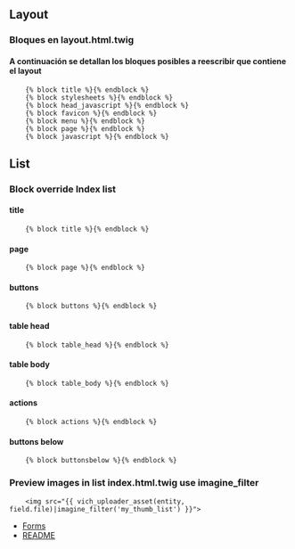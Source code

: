 ## Layout
### Bloques en layout.html.twig
#### A continuación se detallan los bloques posibles a reescribir que contiene el layout
```twig
    {% block title %}{% endblock %}
    {% block stylesheets %}{% endblock %}
    {% block head_javascript %}{% endblock %}
    {% block favicon %}{% endblock %}
    {% block menu %}{% endblock %}
    {% block page %}{% endblock %}
    {% block javascript %}{% endblock %}
```

## List
### Block override Index list
#### title
```twig
    {% block title %}{% endblock %}
```
#### page
```twig
    {% block page %}{% endblock %}
```
#### buttons
```twig
    {% block buttons %}{% endblock %}
```
#### table head
```twig
    {% block table_head %}{% endblock %}
```
#### table body
```twig
    {% block table_body %}{% endblock %}
```
#### actions
```twig
    {% block actions %}{% endblock %}
```
#### buttons below
```twig
    {% block buttonsbelow %}{% endblock %}
```
### Preview images in list index.html.twig use imagine_filter
```twig
    <img src="{{ vich_uploader_asset(entity, field.file)|imagine_filter('my_thumb_list') }}">
```

* [Forms](forms_en.md)
* [README](https://github.com/MWSimple/AdminCrudBundle/blob/version30/README.md)
